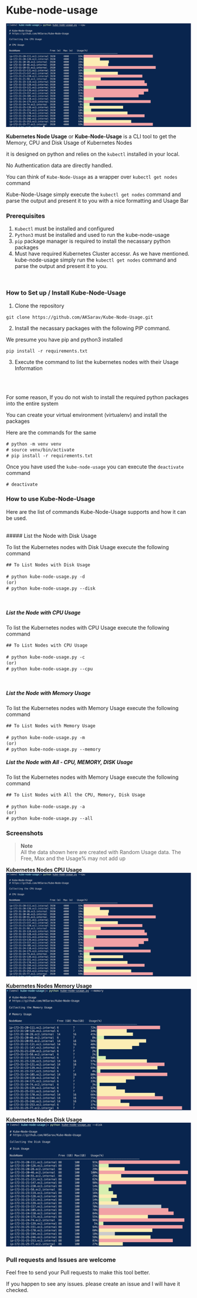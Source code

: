# Kube-node-usage

![Alt text](kube-node-cpu-usage.png)

**Kubernetes Node Usage** or **Kube-Node-Usage** is a CLI tool to get the Memory, CPU and Disk Usage of Kubernetes Nodes

it is designed on python and relies on the `kubectl` installed in your local.

No Authentication data are directly handled.

You can think of `Kube-Node-Usage`  as a wrapper over `kubectl get nodes` command

Kube-Node-Usage simply execute the `kubectl get nodes` command and parse the output and present it to you with a nice formatting and Usage Bar



### Prerequisites

1) `Kubectl` must be installed and configured 
2) `Python3` must be installed and used to run the kube-node-usage
3) `pip` package manager is required to install the necassary python packages
4) Must have required Kubernetes Cluster accessr. As we have mentioned. kube-node-usage simply run the `kubectl get nodes` command and parse the output and present it to you.
   


<br/>

### How to Set up / Install Kube-Node-Usage

1. Clone the repository

```
git clone https://github.com/AKSarav/Kube-Node-Usage.git
```

2. Install the necassary packages with the following PIP command.

We presume you have pip and python3 installed


```
pip install -r requirements.txt
```

3. Execute the command to list the kubernetes nodes with their Usage Information

<br/>
<br/>

For some reason, If you do not wish to install the required python packages into the entire system

You can create your virtual environment (virtualenv) and install the packages

Here are the commands for the same

```
# python -m venv venv
# source venv/bin/activate
# pip install -r requirements.txt
```
Once you have used the `kube-node-usage` you can execute the `deactivate` command

```
# deactivate
```

### How to use Kube-Node-Usage

Here are the list of commands Kube-Node-Usage supports and how it can be used.

<br/>
##### List the Node with Disk Usage

To list the Kubernetes nodes with Disk Usage execute the following command

```
## To List Nodes with Disk Usage

# python kube-node-usage.py -d
(or)
# python kube-node-usage.py --disk
```

<br/>

##### List the Node with CPU Usage

To list the Kubernetes nodes with CPU Usage execute the following command

```
## To List Nodes with CPU Usage

# python kube-node-usage.py -c
(or)
# python kube-node-usage.py --cpu
```

<br/>

##### List the Node with Memory Usage

To list the Kubernetes nodes with Memory Usage execute the following command

```
## To List Nodes with Memory Usage

# python kube-node-usage.py -m
(or)
# python kube-node-usage.py --memory

```

##### List the Node with All - CPU, MEMORY, DISK Usage

To list the Kubernetes nodes with Memory Usage execute the following command

```
## To List Nodes with All the CPU, Memory, Disk Usage

# python kube-node-usage.py -a
(or)
# python kube-node-usage.py --all

```

### Screenshots 


> **Note**  
> All the data shown here are created with Random Usage data. The Free, Max and the Usage% may not add up


**Kubernetes Nodes CPU Usage**
![Alt text](kube-node-cpu-usage.png)

**Kubernetes Nodes Memory Usage**
![Alt text](kube-node-memory-usage.png)

**Kubernetes Nodes Disk Usage**
![Alt text](kube-node-disk-usage.png)


### Pull requests and Issues are welcome

Feel free to send your Pull requests to make this tool better.

If you happen to see any issues. please create an issue and I will have it checked.


